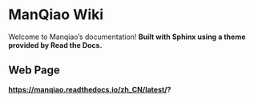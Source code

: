 # ManQiao Wiki
Welcome to Manqiao’s documentation! <b>
Built with Sphinx using a theme provided by Read the Docs.
## Web Page
https://manqiao.readthedocs.io/zh_CN/latest/?
